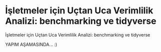 # İşletmeler için Uçtan Uca Verimlilik Analizi: benchmarking ve tidyverse
İşletmeler için Uçtan Uca Verimlilik Analizi: benchmarking ve tidyverse

YAPIM AŞAMASINDA... :)
